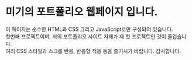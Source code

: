 # 미기의 포트폴리오 웹페이지 입니다.
이 페이지는 순수한 HTML과 CSS 그리고 JavaScript로만 구성되어 있습니다. <br>
첫번째 프로젝트이며, 저의 포트폴리오 사이트 자체가 제 첫 프로젝트인 것이 즐겁습니다. <br>
여러 CSS 스타일과 스크롤 반응, 반응형 적용 등을 즐기시기 바랍니다. 감사합니다.
